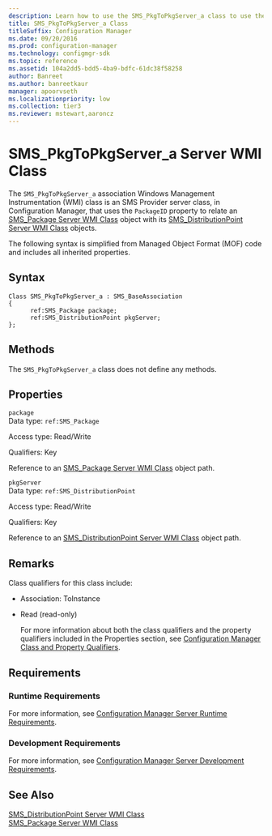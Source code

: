 ```yaml
---
description: Learn how to use the SMS_PkgToPkgServer_a class to use the `PackageID` property to relate an SMS_Package Server WMI class object with its SMS_DistributionPoint Server WMI class objects.
title: SMS_PkgToPkgServer_a Class
titleSuffix: Configuration Manager
ms.date: 09/20/2016
ms.prod: configuration-manager
ms.technology: configmgr-sdk
ms.topic: reference
ms.assetid: 104a2dd5-bdd5-4ba9-bdfc-61dc38f58258
author: Banreet
ms.author: banreetkaur
manager: apoorvseth
ms.localizationpriority: low
ms.collection: tier3
ms.reviewer: mstewart,aaroncz 
---
```

# SMS_PkgToPkgServer_a Server WMI Class
The `SMS_PkgToPkgServer_a` association Windows Management Instrumentation (WMI) class is an SMS Provider server class, in Configuration Manager, that uses the `PackageID` property to relate an [SMS_Package Server WMI Class](../../../../../develop/reference/core/servers/configure/sms_package-server-wmi-class.md) object with its [SMS_DistributionPoint Server WMI Class](../../../../../develop/reference/core/servers/configure/sms_distributionpoint-server-wmi-class.md) objects.  

 The following syntax is simplified from Managed Object Format (MOF) code and includes all inherited properties.  

## Syntax  

```  
Class SMS_PkgToPkgServer_a : SMS_BaseAssociation  
{  
      ref:SMS_Package package;  
      ref:SMS_DistributionPoint pkgServer;  
};  
```  

## Methods  
 The `SMS_PkgToPkgServer_a` class does not define any methods.  

## Properties  
 `package`  
 Data type: `ref:SMS_Package`  

 Access type: Read/Write  

 Qualifiers: Key  

 Reference to an [SMS_Package Server WMI Class](../../../../../develop/reference/core/servers/configure/sms_package-server-wmi-class.md) object path.  

 `pkgServer`  
 Data type: `ref:SMS_DistributionPoint`  

 Access type: Read/Write  

 Qualifiers: Key  

 Reference to an [SMS_DistributionPoint Server WMI Class](../../../../../develop/reference/core/servers/configure/sms_distributionpoint-server-wmi-class.md) object path.  

## Remarks  
 Class qualifiers for this class include:  

- Association: ToInstance  

- Read (read-only)  

  For more information about both the class qualifiers and the property qualifiers included in the Properties section, see [Configuration Manager Class and Property Qualifiers](../../../../../develop/reference/misc/class-and-property-qualifiers.md).  

## Requirements  

### Runtime Requirements  
 For more information, see [Configuration Manager Server Runtime Requirements](../../../../../develop/core/reqs/server-runtime-requirements.md).  

### Development Requirements  
 For more information, see [Configuration Manager Server Development Requirements](../../../../../develop/core/reqs/server-development-requirements.md).  

## See Also  
 [SMS_DistributionPoint Server WMI Class](../../../../../develop/reference/core/servers/configure/sms_distributionpoint-server-wmi-class.md)   
 [SMS_Package Server WMI Class](../../../../../develop/reference/core/servers/configure/sms_package-server-wmi-class.md)
